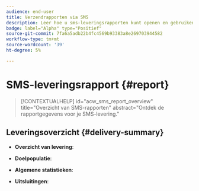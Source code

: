 ```yaml
---
audience: end-user
title: Verzendrapporten via SMS
description: Leer hoe u sms-leveringsrapporten kunt openen en gebruiken
badge: label="Alpha" type="Positief"
source-git-commit: 7fa6a5adb22b4fc4569b93383a8e269703944582
workflow-type: tm+mt
source-wordcount: '39'
ht-degree: 5%

---
```


# SMS-leveringsrapport {#report}

>[!CONTEXTUALHELP]
>id="acw_sms_report_overview"
>title="Overzicht van SMS-rapporten"
>abstract="Ontdek de rapportgegevens voor je SMS-levering."

## Leveringsoverzicht {#delivery-summary}

* **Overzicht van levering**:

* **Doelpopulatie**:

* **Algemene statistieken**:

* **Uitsluitingen**:


